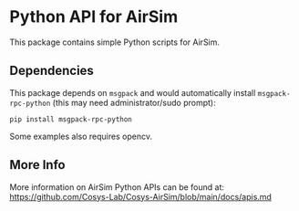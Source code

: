 # Python API for AirSim

This package contains simple Python scripts for AirSim.

## Dependencies
This package depends on `msgpack` and would automatically install `msgpack-rpc-python` (this may need administrator/sudo prompt):
```
pip install msgpack-rpc-python
```

Some examples also requires opencv.

## More Info

More information on AirSim Python APIs can be found at:
https://github.com/Cosys-Lab/Cosys-AirSim/blob/main/docs/apis.md

